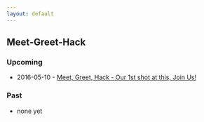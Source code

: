 ```yaml
---
layout: default
---
```


## Meet-Greet-Hack

### Upcoming

* 2016-05-10 - [Meet, Greet, Hack - Our 1st shot at this, Join Us!](http://www.meetup.com/portland-r-user-group/events/230627770/)

### Past

* none yet
